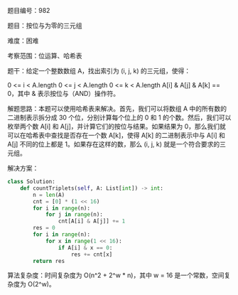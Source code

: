 题目编号：982

题目：按位与为零的三元组

难度：困难

考察范围：位运算、哈希表

题干：给定一个整数数组 A，找出索引为 (i, j, k) 的三元组，使得：

0 <= i < A.length
0 <= j < A.length
0 <= k < A.length
A[i] & A[j] & A[k] == 0，其中 & 表示按位与（AND）操作符。
 

解题思路：本题可以使用哈希表来解决。首先，我们可以将数组 A 中的所有数的二进制表示拆分成 30 个位，分别计算每个位上的 0 和 1 的个数。然后，我们可以枚举两个数 A[i] 和 A[j]，并计算它们的按位与结果。如果结果为 0，那么我们就可以在哈希表中查找是否存在一个数 A[k]，使得 A[k] 的二进制表示中与 A[i] 和 A[j] 不同的位上都是 1。如果存在这样的数，那么 (i, j, k) 就是一个符合要求的三元组。

解决方案：

```python
class Solution:
    def countTriplets(self, A: List[int]) -> int:
        n = len(A)
        cnt = [0] * (1 << 16)
        for i in range(n):
            for j in range(n):
                cnt[A[i] & A[j]] += 1
        res = 0
        for i in range(n):
            for x in range(1 << 16):
                if A[i] & x == 0:
                    res += cnt[x]
        return res
```

算法复杂度：时间复杂度为 O(n^2 + 2^w * n)，其中 w = 16 是一个常数，空间复杂度为 O(2^w)。